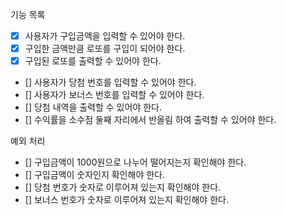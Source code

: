 기능 목록

- [x] 사용자가 구입금액을 입력할 수 있어야 한다.
- [x] 구입한 금액만큼 로또를 구입이 되어야 한다.
- [x] 구입된 로또를 출력할 수 있어야 한다.
- [] 사용자가 당첨 번호를 입력할 수 있어야 한다.
- [] 사용자가 보너스 번호를 입력할 수 있어야 한다.
- [] 당첨 내역을 출력할 수 있어야 한다.
- [] 수익률을 소수점 둘째 자리에서 반올림 하여 출력할 수 있어야 한다.

예외 처리

- [] 구입금액이 1000원으로 나누어 떨어지는지 확인해야 한다.
- [] 구입금액이 숫자인지 확인해야 한다.
- [] 당첨 번호가 숫자로 이루어져 있는지 확인해야 한다.
- [] 보너스 번호가 숫자로 이루어져 있는지 확인해야 한다.
